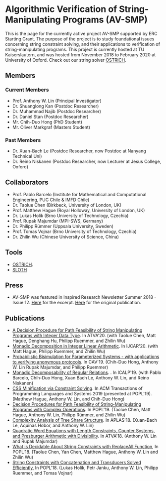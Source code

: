 # Algorithmic Verification of String-Manipulating Programs (AV-SMP)

This is the page for the currently active project AV-SMP supported by ERC 
Starting Grant.
The purpose of the project is to study foundational issues concerning
string constraint solving, and their applications to verification of
string-manipulating programs. This project is currently hosted at 
TU Kaiserslautern, and was hosted from November 2018 to February 2020 at 
University of Oxford. Check out our string solver [OSTRICH](https://github.com/pruemmer/ostrich).

## Members
### Current Members
- Prof. Anthony W. Lin (Principal Investigator)
- Dr. Shuanglong Kan (Postdoc Researcher)
- Dr. Muhammad Najib (Postdoc Researcher)
- Dr. Daniel Stan (Postdoc Researcher)
- Mr. Chih-Duo Hong (PhD Student)
- Mr. Oliver Markgraf (Masters Student)

### Past Members
- Dr. Xuan-Bach Le (Postdoc Researcher, now Postdoc at Nanyang Technical Uni)
- Dr. Reino Niskanen (Postdoc Researcher, now Lecturer at Jesus College, Oxford)

## Collaborators
- Prof. Pablo Barcelo (Institute for Mathematical and Computational Engineering, PUC Chile & IMFD Chile)
- Dr. Taolue Chen (Birkbeck, University of London, UK)
- Prof. Matthew Hague (Royal Holloway, University of London, UK)
- Dr. Lukas Holik (Brno University of Technology, Czechia)
- Prof. Rupak Majumdar (MPI-SWS, Germany)
- Dr. Philipp Rümmer (Uppsala University, Sweden)
- Prof. Tomas Vojnar (Brno University of Technology, Czechia)
- Dr. Zhilin Wu (Chinese University of Science, China)

## Tools
- [OSTRICH](https://github.com/pruemmer/ostrich). 
- [SLOTH](https://github.com/uuverifiers/sloth/wiki)

## Press
- AV-SMP was featured in Inspired Research Newsletter Summer 2018 - Issue 12.
  [Here](papers/inspired18.pdf) for the excerpt. [Here](https://www.cs.ox.ac.uk/inspiredresearch/InspiredResearchsummer2018.pdf) for the original publication.

## Publications
- [A Decision Procedure for Path Feasibility of String Manipulating Programs with Integer Data Type](https://arxiv.org/abs/2007.06913). In ATVA'20. 
  (with Taolue Chen, Matt Hague, Denghang Hu, Philipp Ruemmer, and Zhilin Wu)
- [Monadic Decomposition in Integer Linear Arithmetic](https://arxiv.org/abs/2004.12371). In IJCAR'20. (with Matt Hague, Philipp Ruemmer, and Zhilin Wu)
- [Probabilistic Bisimulation for Parameterized Systems - with applications to verifying anonymous protocols](papers/cav19.pdf). In CAV'19. (Chih-Duo Hong, Anthony W. Lin Rupak Majumdar, and Philipp Ruemmer)
- [Monadic Decomposability of Regular Relations](papers/icalp19.pdf).
. In ICALP'19. (with Pablo Barcelo, Chih-Duo Hong, Xuan Bach Le, Anthony W. Lin,
  and Reino Niskanen)
- [CSS Minification via Constraint Solving](papers/toplas19.pdf). In ACM 
  Transactions of Programming Languages and Systems 2019 (presented at POPL'19).  (Matthew Hague, Anthony W. Lin, and Chih-Duo Hong)
- [Decision Procedures for Path Feasibility of String-Manipulating Programs 
  with Complex Operations](https://arxiv.org/abs/1811.03167). In POPL'19. 
  (Taolue Chen, Matt Hague, Anthony W. Lin, Philipp R&uuml;mmer, and Zhilin Wu)
- [Complexity Analysis of Tree Share Structure](papers/aplas18.pdf). In 
  APLAS'18. (Xuan-Bach Le, Aquinas Hobor, and Anthony W. Lin)
- [Quadratic Word Equations with Length Constraints, Counter Systems, and Presburger Arithmetic with Divisibility](papers/atva18.pdf). In ATVA'18. (Anthony W.
  Lin and Rupak Majumdar)</li>
- [What is Decidable About String Constraints with ReplaceAll Function](papers/popl18-replace.pdf), In POPL'18. (Taolue Chen, Yan Chen, Matthew Hague, Anthony
W. Lin and Zhilin Wu)
- [String Constraints with Concatenation and Transducers Solved Efficiently](papers/popl18-efficient.pdf), In POPL'18. (Lukas Holik, Petr Janku, Anthony W.
  Lin, Philipp Ruemmer, and Tomas Vojnar)
